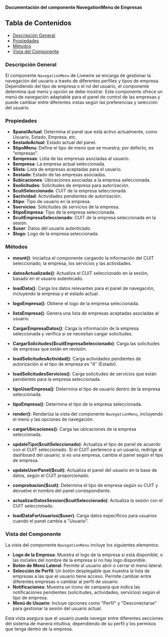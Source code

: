 **Documentación del componente NavegationMenu de Empresas**

## Tabla de Contenidos
- [Descripción General](#descripción-general)
- [Propiedades](#propiedades)
- [Métodos](#métodos)
- [Vista del Componente](#vista-del-componente)

### Descripción General

El componente `NavegationMenu` de Livewire se encarga de gestionar la navegación del usuario a través de diferentes perfiles y tipos de empresa. Dependiendo del tipo de empresa o el rol del usuario, el componente determina qué menú y opción se debe mostrar. Este componente ofrece un menú de navegación adaptable para el panel de control de las empresas y puede cambiar entre diferentes vistas según las preferencias y selección del usuario.

### Propiedades

- **$panelActual**: Determina el panel que está activo actualmente, como Usuario, Estado, Empresa, etc.
- **$estadoActual**: Estado actual del panel.
- **$tipoMenu**: Define el tipo de menú que se muestra; por defecto, es "empresas".
- **$empresas**: Lista de las empresas asociadas al usuario.
- **$empresa**: La empresa actual seleccionada.
- **$lista**: Lista de empresas aceptadas para el usuario.
- **$estado**: Estado de las empresas asociadas.
- **$ubicaciones**: Ubicaciones asociadas a la empresa seleccionada.
- **$solicitudes**: Solicitudes de empresa para autorización.
- **$cuitSeleccionado**: CUIT de la empresa seleccionada.
- **$actividad**: Actividades pendientes de autorización.
- **$tipo**: Tipo de usuario en la empresa.
- **$servicios**: Solicitudes de servicios de la empresa.
- **$tipoEmpresa**: Tipo de la empresa seleccionada.
- **$cuitEmpresaSeleccionado**: CUIT de la empresa seleccionada en la sesión.
- **$user**: Datos del usuario autenticado.
- **$logo**: Logo de la empresa seleccionada.

### Métodos

- **mount()**: Inicializa el componente cargando la información del CUIT seleccionado, la empresa, los servicios y las actividades.

- **datosActualizado()**: Actualiza el CUIT seleccionado en la sesión, basado en el usuario autenticado.

- **loadData()**: Carga los datos relevantes para el panel de navegación, incluyendo la empresa y el estado actual.

- **logoEmpresa()**: Obtiene el logo de la empresa seleccionada.

- **listaEmpresa()**: Genera una lista de empresas aceptadas asociadas al usuario.

- **CargarEmpresaDatos()**: Carga la información de la empresa seleccionada y verifica si se necesitan cargar solicitudes.

- **CargarSolicitudes($cuitEmpresaSeleccionado)**: Carga las solicitudes de empresas que están en revisión.

- **loadSolicitudesActividad()**: Carga actividades pendientes de autorización si el tipo de empresa es "4" (Estado).

- **loadSolicitudesServicios()**: Carga solicitudes de servicios que están pendientes para la empresa seleccionada.

- **tipoUserEmpresa()**: Determina el tipo de usuario dentro de la empresa seleccionada.

- **tipoEmpresa()**: Determina el tipo de la empresa seleccionada.

- **render()**: Renderiza la vista del componente `NavegationMenu`, incluyendo el menú y las opciones de navegación.

- **cargarUbicaciones()**: Carga las ubicaciones de la empresa seleccionada.

- **updateTipo($cuitSeleccionado)**: Actualiza el tipo de panel de acuerdo con el CUIT seleccionado. Si el CUIT pertenece a un usuario, redirige al dashboard del usuario; si es una empresa, cambia el panel según el tipo de empresa.

- **updateUserPanel($cuit)**: Actualiza el panel del usuario en la base de datos, según el CUIT proporcionado.

- **comprobacion($cuit)**: Determina el tipo de empresa según su CUIT y devuelve el nombre del panel correspondiente.

- **actualizarDatosSession($cuitSeleccionado)**: Actualiza la sesión con el CUIT seleccionado.

- **loadDataForUsuarios($user)**: Carga datos específicos para usuarios cuando el panel cambia a "Usuario".

### Vista del Componente

La vista del componente `NavegationMenu` incluye los siguientes elementos:

- **Logo de la Empresa**: Muestra el logo de la empresa si está disponible, o las iniciales del nombre de la empresa si no hay logo disponible.
- **Botón de Menú Lateral**: Permite al usuario abrir o cerrar el menú lateral.
- **Selección de Perfil**: Un botón desplegable que muestra la lista de empresas a las que el usuario tiene acceso. Permite cambiar entre diferentes empresas o cambiar al perfil de usuario.
- **Notificaciones**: Muestra un icono de campana que indica las notificaciones pendientes (solicitudes, actividades, servicios) según el tipo de empresa.
- **Menú de Usuario**: Incluye opciones como "Perfil" y "Desconectarse" para gestionar la sesión del usuario actual.

Esta vista asegura que el usuario pueda navegar entre diferentes secciones del sistema de manera intuitiva, dependiendo de su perfil y los permisos que tenga dentro de la empresa.